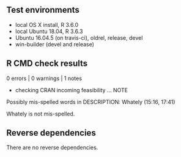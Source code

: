 ## Test environments

* local OS X install, R 3.6.0
* local Ubuntu 18.04, R 3.6.3
* Ubuntu 16.04.5 (on travis-ci), oldrel, release, devel
* win-builder (devel and release)

## R CMD check results

0 errors | 0 warnings | 1 notes

* checking CRAN incoming feasibility ... NOTE

Possibly mis-spelled words in DESCRIPTION:
  Whately (15:16, 17:41)

Whately is not mis-spelled.
  
## Reverse dependencies

There are no reverse dependencies.

